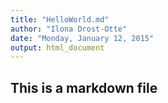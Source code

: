 ```yaml
---
title: "HelloWorld.md"
author: "Ilona Drost-Otte"
date: "Monday, January 12, 2015"
output: html_document
---
```


## This is a markdown file

